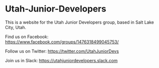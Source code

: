 # Utah-Junior-Developers

This is a website for the Utah Junior Developers group, based in Salt Lake City, Utah.

Find us on Facebook: https://www.facebook.com/groups/1476318499045753/

Follow us on Twitter:
https://twitter.com/UtahJuniorDevs

Join us in Slack:
https://utahjuniordevelopers.slack.com

